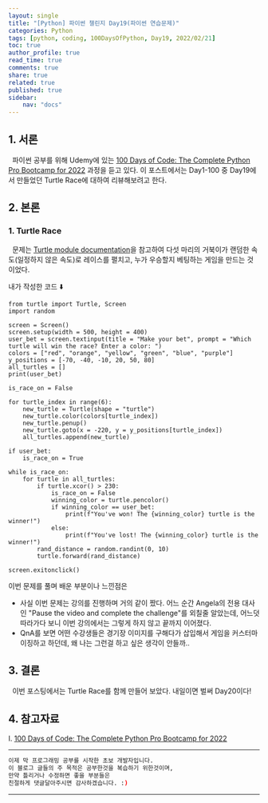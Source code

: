 ```yaml
---
layout: single
title: "[Python] 파이썬 챌린지 Day19(파이썬 연습문제)"
categories: Python
tags: [python, coding, 100DaysOfPython, Day19, 2022/02/21]
toc: true
author_profile: true
read_time: true
comments: true
share: true
related: true
published: true
sidebar: 
    nav: "docs"
---
```


## 1. 서론

&nbsp;&nbsp;파이썬 공부를 위해 Udemy에 있는 [100 Days of Code: The Complete Python Pro Bootcamp for 2022](https://www.udemy.com/course/100-days-of-code/) 과정을 듣고 있다. 이 포스트에서는 Day1-100 중 Day19에서 만들었던 Turtle Race에 대하여 리뷰해보려고 한다.

## 2. 본론

### 1. Turtle Race

&nbsp;&nbsp;문제는 [Turtle module documentation](https://docs.python.org/3/library/turtle.html#module-turtle)을 참고하여 다섯 마리의 거북이가 랜덤한 속도(일정하지 않은 속도)로 레이스를 펼치고, 누가 우승할지 베팅하는 게임을 만드는 것이었다.

내가 작성한 코드 ⬇️

```
from turtle import Turtle, Screen
import random

screen = Screen()
screen.setup(width = 500, height = 400)
user_bet = screen.textinput(title = "Make your bet", prompt = "Which turtle will win the race? Enter a color: ")
colors = ["red", "orange", "yellow", "green", "blue", "purple"]
y_positions = [-70, -40, -10, 20, 50, 80]
all_turtles = []
print(user_bet)

is_race_on = False

for turtle_index in range(6):
    new_turtle = Turtle(shape = "turtle")
    new_turtle.color(colors[turtle_index])
    new_turtle.penup()
    new_turtle.goto(x = -220, y = y_positions[turtle_index])
    all_turtles.append(new_turtle)

if user_bet:
    is_race_on = True

while is_race_on:
    for turtle in all_turtles:
        if turtle.xcor() > 230:
            is_race_on = False
            winning_color = turtle.pencolor()
            if winning_color == user_bet:
                print(f"You've won! The {winning_color} turtle is the winner!")
            else:
                print(f"You've lost! The {winning_color} turtle is the winner!")
        rand_distance = random.randint(0, 10)
        turtle.forward(rand_distance)

screen.exitonclick() 
```

이번 문제를 풀며 배운 부분이나 느낀점은
- 사실 이번 문제는 강의를 진행하며 거의 같이 짰다. 어느 순간 Angela의 전용 대사인 "Pause the video and complete the challenge"를 외칠줄 알았는데, 어느덧 따라가다 보니 이번 강의에서는 그렇게 하지 않고 끝까지 이어졌다.
- QnA를 보면 어떤 수강생들은 경기장 이미지를 구해다가 삽입해서 게임을 커스터마이징하고 하던데, 왜 나는 그런걸 하고 싶은 생각이 안들까.. 

## 3. 결론

&nbsp;&nbsp;이번 포스팅에서는 Turtle Race를 함께 만들어 보았다. 내일이면 벌써 Day20이다!

## 4. 참고자료

Ⅰ. [100 Days of Code: The Complete Python Pro Bootcamp for 2022](https://www.udemy.com/course/100-days-of-code/)

---

```bash
이제 막 프로그래밍 공부를 시작한 초보 개발자입니다.
이 블로그 글들의 주 목적은 공부한것을 복습하기 위한것이며, 
만약 틀리거나 수정하면 좋을 부분들은
친절하게 댓글달아주시면 감사하겠습니다. :)
```

---